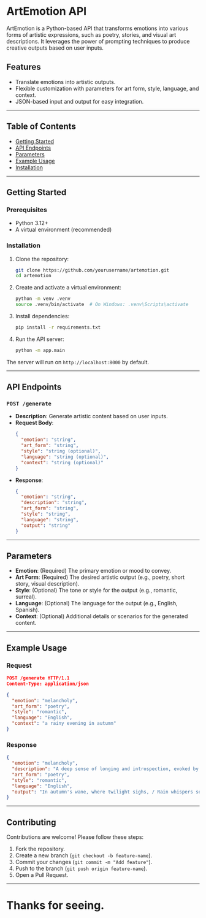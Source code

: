 # ArtEmotion API

ArtEmotion is a Python-based API that transforms emotions into various forms of artistic expressions, such as poetry, stories, and visual art descriptions. It leverages the power of prompting techniques to produce creative outputs based on user inputs.

## Features

- Translate emotions into artistic outputs.
- Flexible customization with parameters for art form, style, language, and context.
- JSON-based input and output for easy integration.

---

## Table of Contents

- [Getting Started](#getting-started)
- [API Endpoints](#api-endpoints)
- [Parameters](#parameters)
- [Example Usage](#example-usage)
- [Installation](#installation)

---

## Getting Started

### Prerequisites

- Python 3.12+
- A virtual environment (recommended)

### Installation

1. Clone the repository:

   ```bash
   git clone https://github.com/yourusername/artemotion.git
   cd artemotion
   ```

2. Create and activate a virtual environment:

   ```bash
   python -m venv .venv
   source .venv/bin/activate  # On Windows: .venv\Scripts\activate
   ```

3. Install dependencies:

   ```bash
   pip install -r requirements.txt
   ```

4. Run the API server:

   ```bash
   python -m app.main
   ```

The server will run on `http://localhost:8000` by default.

---

## API Endpoints

### `POST /generate`

- **Description**: Generate artistic content based on user inputs.
- **Request Body**:
  ```json
  {
    "emotion": "string",
    "art_form": "string",
    "style": "string (optional)",
    "language": "string (optional)",
    "context": "string (optional)"
  }
  ```
- **Response**:
  ```json
  {
    "emotion": "string",
    "description": "string",
    "art_form": "string",
    "style": "string",
    "language": "string",
    "output": "string"
  }
  ```

---

## Parameters

- **Emotion**: (Required) The primary emotion or mood to convey.
- **Art Form**: (Required) The desired artistic output (e.g., poetry, short story, visual description).
- **Style**: (Optional) The tone or style for the output (e.g., romantic, surreal).
- **Language**: (Optional) The language for the output (e.g., English, Spanish).
- **Context**: (Optional) Additional details or scenarios for the generated content.

---

## Example Usage

### Request

```json
POST /generate HTTP/1.1
Content-Type: application/json

{
  "emotion": "melancholy",
  "art_form": "poetry",
  "style": "romantic",
  "language": "English",
  "context": "a rainy evening in autumn"
}
```

### Response

```json
{
  "emotion": "melancholy",
  "description": "A deep sense of longing and introspection, evoked by a rain-soaked autumn evening.",
  "art_form": "poetry",
  "style": "romantic",
  "language": "English",
  "output": "In autumn's wane, where twilight sighs, / Rain whispers soft, beneath gray skies..."
}
```

---

## Contributing

Contributions are welcome! Please follow these steps:

1. Fork the repository.
2. Create a new branch (`git checkout -b feature-name`).
3. Commit your changes (`git commit -m "Add feature"`).
4. Push to the branch (`git push origin feature-name`).
5. Open a Pull Request.

---

# Thanks for seeing.
